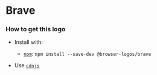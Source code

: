 # Brave

### How to get this logo

* Install with:
  * [`npm`](https://www.npmjs.com/): `npm install --save-dev @browser-logos/brave`

* Use [`cdnjs`](https://cdnjs.com/libraries/browser-logos)
